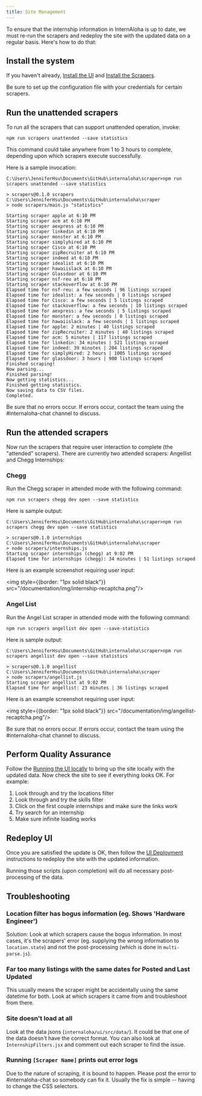 ```yaml
---
title: Site Management
---
```


To ensure that the internship information in InternAloha is up to date, we must re-run the scrapers and redeploy the site with the updated data on a regular basis. Here's how to do that:

## Install the system

If you haven't already, [Install the UI](./ui/installation) and [Install the Scrapers](./scrapers/installation).

Be sure to set up the configuration file with your credentials for certain scrapers.

## Run the unattended scrapers

To run all the scrapers that can support unattended operation, invoke:

```
npm run scrapers unattended --save statistics
```

This command could take anywhere from 1 to 3 hours to complete, depending upon which scrapers execute successfully.

Here is a sample invocation:

```
C:\Users\JenniferHsu\Documents\GitHub\internaloha\scraper>npm run scrapers unattended --save statistics

> scrapers@0.1.0 scrapers C:\Users\JenniferHsu\Documents\GitHub\internaloha\scraper
> node scrapers/main.js "statistics"

Starting scraper apple at 6:10 PM
Starting scraper acm at 6:10 PM
Starting scraper aexpress at 6:10 PM
Starting scraper linkedin at 6:10 PM
Starting scraper monster at 6:10 PM
Starting scraper simplyhired at 6:10 PM
Starting scraper Cisco at 6:10 PM
Starting scraper zipRecruiter at 6:10 PM
Starting scraper indeed at 6:10 PM
Starting scraper idealist at 6:10 PM
Starting scraper hawaiislack at 6:10 PM
Starting scraper Glassdoor at 6:10 PM
Starting scraper nsf-reu at 6:10 PM
Starting scraper stackoverflow at 6:10 PM
Elapsed time for nsf-reu: a few seconds | 96 listings scraped
Elapsed time for idealist: a few seconds | 0 listings scraped
Elapsed time for Cisco: a few seconds | 5 listings scraped
Elapsed time for stackoverflow: a few seconds | 10 listings scraped
Elapsed time for aexpress: a few seconds | 5 listings scraped
Elapsed time for monster: a few seconds | 0 listings scraped
Elapsed time for hawaiislack: a few seconds | 1 listings scraped
Elapsed time for apple: 2 minutes | 40 listings scraped
Elapsed time for zipRecruiter: 2 minutes | 40 listings scraped
Elapsed time for acm: 5 minutes | 117 listings scraped
Elapsed time for linkedin: 34 minutes | 521 listings scraped
Elapsed time for indeed: 39 minutes | 204 listings scraped
Elapsed time for simplyHired: 2 hours | 1005 listings scraped
Elapsed time for glassdoor: 3 hours | 900 listings scraped
Finished scraping!
Now parsing...
Finished parsing!
Now getting statistics...
Finished getting statistics.
Now saving data to CSV files.
Completed.
```

Be sure that no errors occur. If errors occur, contact the team using the #internaloha-chat channel to discuss.

## Run the attended scrapers

Now run the scrapers that require user interaction to complete (the "attended" scrapers). There are currently two attended scrapers: Angellist and Chegg Internships:

### Chegg

Run the Chegg scraper in attended mode with the following command:

```
npm run scrapers chegg dev open --save statistics
```

Here is sample output:

```
C:\Users\JenniferHsu\Documents\GitHub\internaloha\scraper>npm run scrapers chegg dev open --save statistics

> scrapers@0.1.0 internships C:\Users\JenniferHsu\Documents\GitHub\internaloha\scraper
> node scrapers/internships.js
Starting scraper internships (chegg) at 9:02 PM
Elapsed time for internships (chegg): 34 minutes | 51 listings scraped
```

Here is an example screenshot requiring user input:

<img style={{border: "1px solid black"}} src="/documentation/img/internship-recaptcha.png"/>

### Angel List

Run the Angel List scraper in attended mode with  the following command:

```
npm run scrapers angellist dev open --save-statistics
```

Here is sample output:

```
C:\Users\JenniferHsu\Documents\GitHub\internaloha\scraper>npm run scrapers angellist dev open --save statistics

> scrapers@0.1.0 angellist C:\Users\JenniferHsu\Documents\GitHub\internaloha\scraper
> node scrapers/angellist.js
Starting scraper angellist at 9:02 PM
Elapsed time for angellist: 23 minutes | 36 listings scraped
```

Here is an example screenshot requiring user input:

<img style={{border: "1px solid black"}} src="/documentation/img/angellist-recaptcha.png"/>

Be sure that no errors occur. If errors occur, contact the team using the #internaloha-chat channel to discuss.

## Perform Quality Assurance

Follow the [Running the UI locally](./ui/running.md) to bring up the site locally with the updated data. Now check the site to 
see if everything looks OK. For example:

1. Look through and try the locations filter
2. Look through and try the skills filter
3. Click on the first couple internships and make sure the links work
4. Try search for an internship
5. Make sure infinite loading works

## Redeploy UI

Once you are satisfied the update is OK, then follow the [UI Deployment](./ui/deploying.md) instructions to redeploy 
the site with the updated information.

Running those scripts (upon completion) will do all necessary post-processing of the data.


## Troubleshooting

### Location filter has bogus information (eg. Shows 'Hardware Engineer')

Solution: Look at which scrapers cause the bogus information. In most cases, it's the scrapers' error (eg. supplying the wrong information to `location.state`) and not the post-processing (which is done in `multi-parse.js`).
     
### Far too many listings with the same dates for Posted and Last Updated

This usually means the scraper might be accidentally using the same datetime for both. Look at which scrapers it came from and troubleshoot from there.
    
### Site doesn't load at all

Look at the data jsons (`internaloha/ui/src/data/`). It could be that one of the data doesn't have the correct format.
You can also look at `InternshipFilters.jsx` and comment out each scraper to find the issue.

### Running `[Scraper Name]` prints out error logs

Due to the nature of scraping, it is bound to happen. Please post the error to #internaloha-chat so somebody can fix it. Usually the fix is simple -- having to change the CSS selectors.
